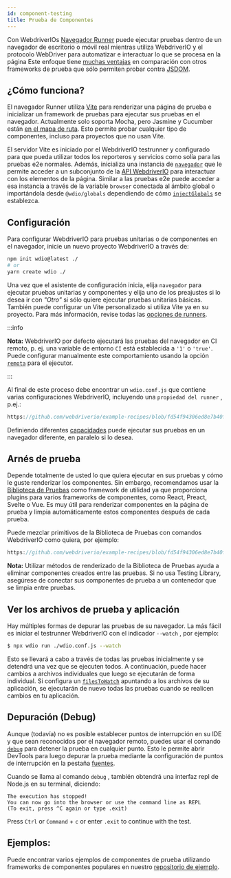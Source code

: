 ```yaml
---
id: component-testing
title: Prueba de Componentes
---
```


Con WebdriverIOs [Navegador Runner](/docs/runner#browser-runner) puede ejecutar pruebas dentro de un navegador de escritorio o móvil real mientras utiliza WebdriverIO y el protocolo WebDriver para automatizar e interactuar lo que se procesa en la página Este enfoque tiene [muchas ventajas](/docs/runner#browser-runner) en comparación con otros frameworks de prueba que sólo permiten probar contra [JSDOM](https://www.npmjs.com/package/jsdom).

## ¿Cómo funciona?

El navegador Runner utiliza [Vite](https://vitejs.dev/) para renderizar una página de prueba e inicializar un framework de pruebas para ejecutar sus pruebas en el navegador. Actualmente solo soporta Mocha, pero Jasmine y Cucumber están [en el mapa de ruta](https://github.com/orgs/webdriverio/projects/1). Esto permite probar cualquier tipo de componentes, incluso para proyectos que no usan Vite.

El servidor Vite es iniciado por el WebdriverIO testrunner y configurado para que pueda utilizar todos los reporteros y servicios como solía para las pruebas e2e normales. Además, inicializa una instancia de [`navegador`](/docs/api/browser) que le permite acceder a un subconjunto de la [API WebdriverIO](/docs/api) para interactuar con los elementos de la página. Similar a las pruebas e2e puede acceder a esa instancia a través de la variable `browser` conectada al ámbito global o importándola desde `@wdio/globals` dependiendo de cómo [`injectGlobals`](/docs/api/globals) se establezca.

## Configuración

Para configurar WebdriverIO para pruebas unitarias o de componentes en el navegador, inicie un nuevo proyecto WebdriverIO a través de:

```bash
npm init wdio@latest ./
# or
yarn create wdio ./
```

Una vez que el asistente de configuración inicia, elija `navegador` para ejecutar pruebas unitarias y componentes y elija uno de los preajustes si lo desea ir con _"Otro"_ si sólo quiere ejecutar pruebas unitarias básicas. También puede configurar un Vite personalizado si utiliza Vite ya en su proyecto. Para más información, revise todas las [opciones de runners](/docs/runner#runner-options).

:::info

__Nota:__ WebdriverIO por defecto ejecutará las pruebas del navegador en CI remoto, p. ej. una variable de entorno `CI` está establecida a `'1'` o `'true'`. Puede configurar manualmente este comportamiento usando la opción [`remota`](/docs/runner#headless) para el ejecutor.

:::

Al final de este proceso debe encontrar un `wdio.conf.js` que contiene varias configuraciones WebdriverIO, incluyendo una `propiedad del runner` , p.ej.:

```ts reference useHTTPS runmeRepository="git@github.com:webdriverio/example-recipes.git" runmeFileToOpen="component-testing%2FREADME.md"
https://github.com/webdriverio/example-recipes/blob/fd54f94306ed8e7b40f967739164dfe4d6d76b41/wdio.comp.conf.js
```

Definiendo diferentes [capacidades](/docs/configuration#capabilities) puede ejecutar sus pruebas en un navegador diferente, en paralelo si lo desea.

## Arnés de prueba

Depende totalmente de usted lo que quiera ejecutar en sus pruebas y cómo le guste renderizar los componentes. Sin embargo, recomendamos usar la [Biblioteca de Pruebas](https://testing-library.com/) como framework de utilidad ya que proporciona plugins para varios frameworks de componentes, como React, Preact, Svelte o Vue. Es muy útil para renderizar componentes en la página de prueba y limpia automáticamente estos componentes después de cada prueba.

Puede mezclar primitivos de la Biblioteca de Pruebas con comandos WebdriverIO como quiera, por ejemplo:

```js reference useHTTPS
https://github.com/webdriverio/example-recipes/blob/fd54f94306ed8e7b40f967739164dfe4d6d76b41/component-testing/svelte-example.js
```

__Nota:__ Utilizar métodos de renderizado de la Biblioteca de Pruebas ayuda a eliminar componentes creados entre las pruebas. Si no usa Testing Library, asegúrese de conectar sus componentes de prueba a un contenedor que se limpia entre pruebas.

## Ver los archivos de prueba y aplicación

Hay múltiples formas de depurar las pruebas de su navegador. La más fácil es iniciar el testrunner WebdriverIO con el indicador `--watch` , por ejemplo:

```sh
$ npx wdio run ./wdio.conf.js --watch
```

Esto se llevará a cabo a través de todas las pruebas inicialmente y se detendrá una vez que se ejecuten todos. A continuación, puede hacer cambios a archivos individuales que luego se ejecutarán de forma individual. Si configura un [`filesToWatch`](/docs/configuration#filestowatch) apuntando a los archivos de su aplicación, se ejecutarán de nuevo todas las pruebas cuando se realicen cambios en tu aplicación.

## Depuración (Debug)

Aunque (todavía) no es posible establecer puntos de interrupción en su IDE y que sean reconocidos por el navegador remoto, puedes usar el comando [`debug`](/docs/api/browser/debug) para detener la prueba en cualquier punto. Esto le permite abrir DevTools para luego depurar la prueba mediante la configuración de puntos de interrupción en la pestaña [fuentes](https://buddy.works/tutorials/debugging-javascript-efficiently-with-chrome-devtools).

Cuando se llama al comando `debug` , también obtendrá una interfaz repl de Node.js en su terminal, diciendo:

```
The execution has stopped!
You can now go into the browser or use the command line as REPL
(To exit, press ^C again or type .exit)
```

Press `Ctrl` or `Command` + `c` or enter `.exit` to continue with the test.

## Ejemplos:

Puede encontrar varios ejemplos de componentes de prueba utilizando frameworks de componentes populares en nuestro [repositorio de ejemplo](https://github.com/webdriverio/component-testing-examples).
